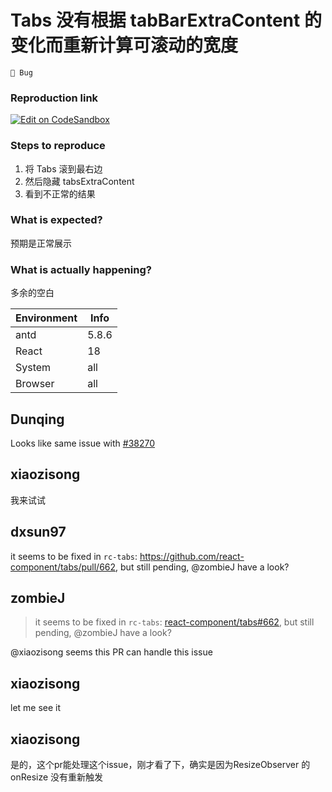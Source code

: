 # Tabs 没有根据 tabBarExtraContent 的变化而重新计算可滚动的宽度

`🐛 Bug`

### Reproduction link

[![Edit on CodeSandbox](https://codesandbox.io/static/img/play-codesandbox.svg)](https://codesandbox.io/s/fu-jia-nei-rong-antd-5-8-6-forked-gnfrjp?file=/demo.tsx)

### Steps to reproduce

1. 将 Tabs 滚到最右边
2. 然后隐藏 tabsExtraContent
3. 看到不正常的结果

### What is expected?

预期是正常展示

### What is actually happening?

多余的空白

| Environment | Info  |
| ----------- | ----- |
| antd        | 5.8.6 |
| React       | 18    |
| System      | all   |
| Browser     | all   |

<!-- generated by ant-design-issue-helper. DO NOT REMOVE -->

## Dunqing

Looks like same issue with [#38270](https://github.com/ant-design/ant-design/issues/38270)

## xiaozisong

我来试试

## dxsun97

it seems to be fixed in `rc-tabs`: https://github.com/react-component/tabs/pull/662, but still pending, @zombieJ have a look?

## zombieJ

> it seems to be fixed in `rc-tabs`: [react-component/tabs#662](https://github.com/react-component/tabs/pull/662), but still pending, @zombieJ have a look?

@xiaozisong seems this PR can handle this issue

## xiaozisong

let me see it

## xiaozisong

是的，这个pr能处理这个issue，刚才看了下，确实是因为ResizeObserver 的 onResize 没有重新触发
